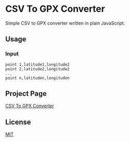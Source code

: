 # CSV To GPX Converter

 Simple CSV to GPX converter written in plain JavaScript.

## Usage

### Input

```
point 1,latitude1,longitude2
point 2,latitude2,longitude2
...
point n,latituden,longituden
```

## Project Page

[CSV To GPX Converter](https://gnnmobile.eu/%d0%bf%d1%80%d0%be%d0%b5%d0%ba%d1%82%d0%b8/javascript/csv-gpx-converter)

## License

[MIT](https://choosealicense.com/licenses/mit/)